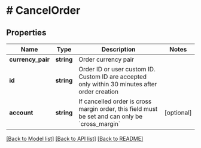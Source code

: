 # # CancelOrder

## Properties

Name | Type | Description | Notes
------------ | ------------- | ------------- | -------------
**currency_pair** | **string** | Order currency pair | 
**id** | **string** | Order ID or user custom ID. Custom ID are accepted only within 30 minutes after order creation | 
**account** | **string** | If cancelled order is cross margin order, this field must be set and can only be &#x60;cross_margin&#x60; | [optional] 

[[Back to Model list]](../../README.md#documentation-for-models) [[Back to API list]](../../README.md#documentation-for-api-endpoints) [[Back to README]](../../README.md)
